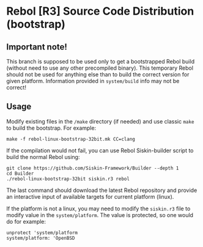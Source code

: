 
# Rebol [R3] Source Code Distribution (bootstrap)

## Important note!
This branch is supposed to be used only to get a bootstrapped Rebol build (without need to use any other precompiled binary).
This temporary Rebol should not be used for anything else than to build the correct version for given platform.
Information provided in `system/build` info may not be correct!

## Usage

Modify existing files in the `/make` directory (if needed) and use classic `make` to build the bootstrap.
For example:
```
make -f rebol-linux-bootstrap-32bit.mk CC=clang
```
If the compilation would not fail, you can use Rebol Siskin-builder script to build the normal Rebol using:
```
git clone https://github.com/Siskin-Framework/Builder --depth 1
cd Builder
./rebol-linux-bootstrap-32bit siskin.r3 rebol
```
The last command should download the latest Rebol repository and provide an interactive input of available targets for current platform (linux).

If the platform is not a linux, you may need to modify the `siskin.r3` file to modify value in the `system/platform`.
The value is protected, so one would do for example:
```
unprotect 'system/platform
system/platform: 'OpenBSD
